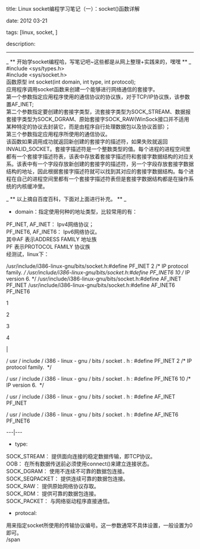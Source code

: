 title: Linux socket编程学习笔记（一）：socket()函数详解

date: 2012 03-21

tags: [linux, socket, ]

description: 

---
_ ** 开始学socket编程哈，写笔记吧~这些都是从网上整理+实践来的，嘿嘿 ** _   
#include <sys/types.h>   
#include <sys/socket.h>   
函数原型 int socket(int domain, int type, int protocol);   
应用程序调用socket函数来创建一个能够进行网络通信的套接字。   
第一个参数指定应用程序使用的通信协议的协议族，对于TCP/IP协议族，该参数置AF_INET;   
第二个参数指定要创建的套接字类型，流套接字类型为SOCK_STREAM、数据报套接字类型为SOCK_DGRAM、原始套接字SOCK_RAW(WinSock接口并不适用某种特定的协议去封装它，而是由程序自行处理数据包以及协议首部）；   
第三个参数指定应用程序所使用的通信协议。    
该函数如果调用成功就返回新创建的套接字的描述符，如果失败就返回INVALID_SOCKET。套接字描述符是一个整数类型的值。每个进程的进程空间里都有一个套接字描述符表，该表中存放着套接字描述符和套接字数据结构的对应关系。该表中有一个字段存放新创建的套接字的描述符，另一个字段存放套接字数据结构的地址，因此根据套接字描述符就可以找到其对应的套接字数据结构。每个进程在自己的进程空间里都有一个套接字描述符表但是套接字数据结构都是在操作系统的内核缓冲里。 

_ ** 以上摘自百度百科，下面对上面进行补充。 ** _   


  * domain：指定使用何种的地址类型，比较常用的有： 

PF_INET, AF_INET： Ipv4网络协议；   
PF_INET6, AF_INET6： Ipv6网络协议。   
其中AF 表示ADDRESS FAMILY 地址族   
PF 表示PROTOCOL FAMILY 协议族   
经测试，linux下： 

/usr/include/i386-linux-gnu/bits/socket.h:#define PF_INET 2 /* IP protocol family. */ /usr/include/i386-linux-gnu/bits/socket.h:#define PF_INET6 10 /* IP version 6. */ /usr/include/i386-linux-gnu/bits/socket.h:#define AF_INET PF_INET /usr/include/i386-linux-gnu/bits/socket.h:#define AF_INET6 PF_INET6 

1 

2 

3 

4 

| 

/  usr  /  include  /  i386  \-  linux  \-  gnu  /  bits  /  socket  .  h  :  #define PF_INET 2 /* IP protocol family.  */ 

/  usr  /  include  /  i386  \-  linux  \-  gnu  /  bits  /  socket  .  h  :  #define PF_INET6 10 /* IP version 6.  */ 

/  usr  /  include  /  i386  \-  linux  \-  gnu  /  bits  /  socket  .  h  :  #define AF_INET PF_INET 

/  usr  /  include  /  i386  \-  linux  \-  gnu  /  bits  /  socket  .  h  :  #define AF_INET6 PF_INET6   
  
---|---  
  
  * type: 

SOCK_STREAM： 提供面向连接的稳定数据传输，即TCP协议。   
OOB： 在所有数据传送前必须使用connect()来建立连接状态。   
SOCK_DGRAM： 使用不连续不可靠的数据包连接。   
SOCK_SEQPACKET： 提供连续可靠的数据包连接。   
SOCK_RAW： 提供原始网络协议存取。   
SOCK_RDM： 提供可靠的数据包连接。   
SOCK_PACKET： 与网络驱动程序直接通信。   


  * protocal: 

用来指定socket所使用的传输协议编号。这一参数通常不具体设置，一般设置为0即可。    
/span 
